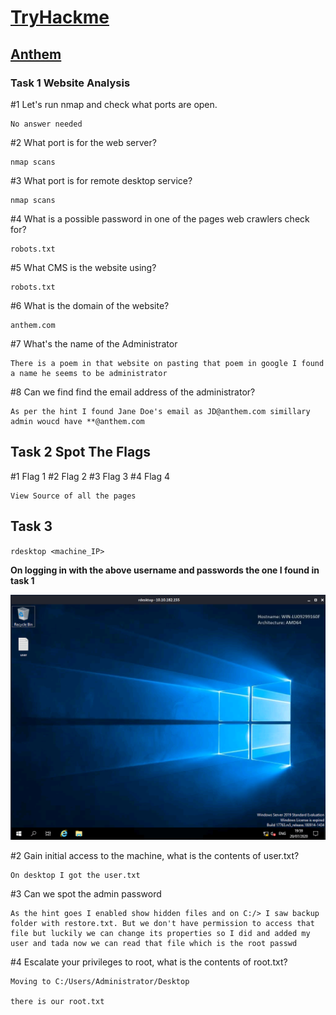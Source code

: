 
# [TryHackme](https://tryhackme.com/)
## [Anthem](https://tryhackme.com/room/anthem) 


### Task 1 Website Analysis

#1 Let's run nmap and check what ports are open.
```
No answer needed
```

#2 What port is for the web server?
```
nmap scans
```

#3 What port is for remote desktop service?
```
nmap scans
```

#4 What is a possible password in one of the pages web crawlers check for?
```
robots.txt
```

#5 What CMS is the website using?
```
robots.txt
```

#6 What is the domain of the website? 
```
anthem.com
```

#7 What's the name of the Administrator
```
There is a poem in that website on pasting that poem in google I found a name he seems to be administrator
```

#8 Can we find find the email address of the administrator?
```
As per the hint I found Jane Doe's email as JD@anthem.com simillary admin woucd have **@anthem.com
```
## Task 2  Spot The Flags
#1 Flag 1
#2 Flag 2
#3 Flag 3
#4 Flag 4
```
View Source of all the pages
```

## Task 3

`rdesktop <machine_IP>`

**On logging in with the above username and passwords the one I found in task 1**

![](./images/rdp.png)

#2 Gain initial access to the machine, what is the contents of user.txt?
```
On desktop I got the user.txt
```
#3 Can we spot the admin password
```
As the hint goes I enabled show hidden files and on C:/> I saw backup folder with restore.txt. But we don't have permission to access that file but luckily we can change its properties so I did and added my user and tada now we can read that file which is the root passwd 
```

#4 Escalate your privileges to root, what is the contents of root.txt?

```
Moving to C:/Users/Administrator/Desktop

there is our root.txt
```